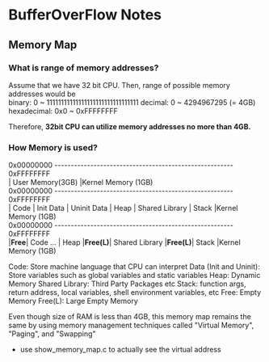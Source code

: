 # BufferOverFlow Notes
## Memory Map
### What is range of memory addresses?

Assume that we have 32 bit CPU. Then, range of possible memory addresses would be   
    binary: 0 ~ 11111111111111111111111111111111
    decimal: 0 ~ 4294967295 (= 4GB)  
    hexadecimal: 0x0 ~ 0xFFFFFFFF  
 
Therefore, **32bit CPU can utilize memory addresses no more than 4GB.**
 
 ### How Memory is used?
 
 0x00000000 ------------------------------------------------------- 0xFFFFFFFF  
 |                        User Memory(3GB)                          |Kernel Memory (1GB)  
 0x00000000 ------------------------------------------------------- 0xFFFFFFFF  
 | Code | Init Data | Uninit Data | Heap | Shared Library | Stack   |Kernel Memory (1GB)  
 0x00000000 ------------------------------------------------------- 0xFFFFFFFF  
 |**Free**| Code ... | Heap |**Free(L)**| Shared Library |**Free(L)**| Stack |Kernel Memory (1GB)  
 
Code: Store machine language that CPU can interpret
Data (Init and Uninit): Store variables such as global variables and static variables
Heap: Dynamic Memory
Shared Library: Third Party Packages etc
Stack: function args, return address, local variables, shell environment variables, etc
Free: Empty Memory
Free(L): Large Empty Memory

Even though size of RAM is less than 4GB, this memory map remains the same by using memory management techniques called "Virtual Memory", "Paging", and "Swapping"
   
* use show_memory_map.c to actually see the virtual address
